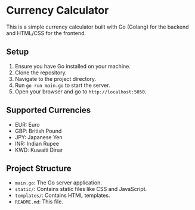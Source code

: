 # Currency Calculator

This is a simple currency calculator built with Go (Golang) for the backend and HTML/CSS for the frontend.

## Setup

1. Ensure you have Go installed on your machine.
2. Clone the repository.
3. Navigate to the project directory.
4. Run `go run main.go` to start the server.
5. Open your browser and go to `http://localhost:5050`.

## Supported Currencies

- EUR: Euro
- GBP: British Pound
- JPY: Japanese Yen
- INR: Indian Rupee
- KWD: Kuwaiti Dinar

## Project Structure

- `main.go`: The Go server application.
- `static/`: Contains static files like CSS and JavaScript.
- `templates/`: Contains HTML templates.
- `README.md`: This file.
